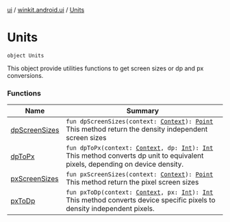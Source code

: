 [ui](../../index.md) / [winkit.android.ui](../index.md) / [Units](./index.md)

# Units

`object Units`

This object provide utilities functions to get screen sizes or dp and px conversions.

### Functions

| Name | Summary |
|---|---|
| [dpScreenSizes](dp-screen-sizes.md) | `fun dpScreenSizes(context: `[`Context`](https://developer.android.com/reference/android/content/Context.html)`): `[`Point`](https://developer.android.com/reference/android/graphics/Point.html)<br>This method return the density independent screen sizes |
| [dpToPx](dp-to-px.md) | `fun dpToPx(context: `[`Context`](https://developer.android.com/reference/android/content/Context.html)`, dp: `[`Int`](https://kotlinlang.org/api/latest/jvm/stdlib/kotlin/-int/index.html)`): `[`Int`](https://kotlinlang.org/api/latest/jvm/stdlib/kotlin/-int/index.html)<br>This method converts dp unit to equivalent pixels, depending on device density. |
| [pxScreenSizes](px-screen-sizes.md) | `fun pxScreenSizes(context: `[`Context`](https://developer.android.com/reference/android/content/Context.html)`): `[`Point`](https://developer.android.com/reference/android/graphics/Point.html)<br>This method return the pixel screen sizes |
| [pxToDp](px-to-dp.md) | `fun pxToDp(context: `[`Context`](https://developer.android.com/reference/android/content/Context.html)`, px: `[`Int`](https://kotlinlang.org/api/latest/jvm/stdlib/kotlin/-int/index.html)`): `[`Int`](https://kotlinlang.org/api/latest/jvm/stdlib/kotlin/-int/index.html)<br>This method converts device specific pixels to density independent pixels. |
